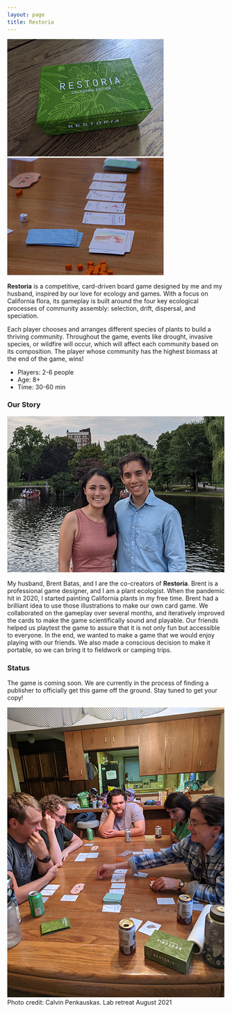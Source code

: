```yaml
---
layout: page
title: Restoria
---
```

<img src="/../../assets/img/restoria/box-small.jpg" width=360>
<img src="/../../assets/img/restoria/cards-small.jpg" width=360>

**Restoria** is a competitive, card-driven board game designed by me and my husband, inspired by our love for ecology and games. With a focus on California flora, its gameplay is built around the four key ecological processes of community assembly: selection, drift, dispersal, and speciation. 

Each player chooses and arranges different species of plants to build a thriving community. Throughout the game, events like drought, invasive species, or wildfire will occur, which will affect each community based on its composition. The player whose community has the highest biomass at the end of the game, wins! 

- Players: 2-6 people
- Age: 8+
- Time: 30-60 min


### Our Story ###
<img src="/../../assets/img/restoria/brent-lina-small.jpg" class = "center">

My husband, Brent Batas, and I are the co-creators of **Restoria**. Brent is a professional game designer, and I am a plant ecologist. When the pandemic hit in 2020, I started painting California plants in my free time. Brent had a brilliant idea to use those illustrations to make our own card game. We collaborated on the gameplay over several months, and iteratively improved the cards to make the game scientifically sound and playable. Our friends helped us playtest the game to assure that it is not only fun but accessible to everyone. In the end, we wanted to make a game that we would enjoy playing with our friends. We also made a conscious decision to make it portable, so we can bring it to fieldwork or camping trips. 

### Status ###
The game is coming soon. We are currently in the process of finding a publisher to officially get this game off the ground. Stay tuned to get your copy!

<img src="/../../assets/img/restoria/playing-small.jpg" width=500 class="center">
<div class="caption">
Photo credit: Calvin Penkauskas. Lab retreat August 2021
</div>